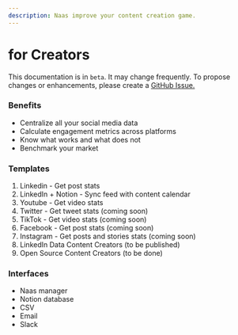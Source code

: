 ```yaml
---
description: Naas improve your content creation game.
---
```


# for Creators

This documentation is in `beta`. It may change frequently. To propose changes or enhancements, please create a [GitHub Issue. ](https://github.com/jupyter-naas/docs/issues)

### Benefits

* Centralize all your social media data&#x20;
* Calculate engagement metrics across platforms&#x20;
* Know what works and what does not&#x20;
* Benchmark your market&#x20;

### Templates&#x20;

1. Linkedin - Get post stats
2. LinkedIn + Notion - Sync feed with content calendar
3. Youtube - Get video stats
4. Twitter - Get tweet stats (coming soon)
5. TikTok - Get video stats (coming soon)
6. Facebook - Get post stats (coming soon)
7. Instagram - Get posts and stories stats (coming soon)
8. LinkedIn Data Content Creators (to be published)&#x20;
9. Open Source Content Creators (to be done)

### Interfaces

* Naas manager
* Notion database
* CSV&#x20;
* Email
* Slack
